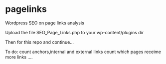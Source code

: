 # pagelinks
Wordpress SEO on page links analysis

Upload the file SEO_Page_Links.php to your wp-content/plugins dir

Then for this repo and continue...

To do:
count anchors,internal and external links
count which pages receime more links
....
